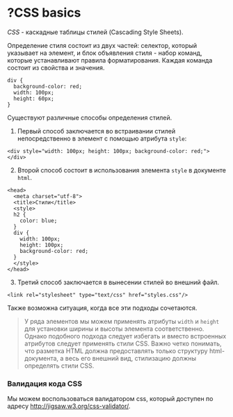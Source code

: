 # ?CSS basics

_CSS_ - каскадные таблицы стилей (Cascading Style Sheets).

Определение стиля состоит из двух частей: селектор, который указывает на элемент, и блок объявления стиля - набор команд, которые устанавливают правила форматирования. Каждая команда состоит из свойства и значения.

~~~
div {
  background-color: red;
  width: 100px;
  height: 60px;
}
~~~

Существуют различные способы определения стилей.

1. Первый способ заключается во встраивании стилей непосредственно в элемент с помощью атрибута `style`:

~~~
<div style="width: 100px; height: 100px; background-color: red;"></div>
~~~

2. Второй способ состоит в использования элемента `style` в документе `html`.

~~~
<head>
  <meta charset="utf-8">
  <title>Стили</title>
  <style>
  h2 {
    color: blue;
  }
  div {
    width: 100px; 
    height: 100px; 
    background-color: red;
  }
  </style>
</head>
~~~

3. Третий способ заключается в вынесении стилей во внешний файл.

~~~
<link rel="stylesheet" type="text/css" href="styles.css"/>
~~~

Также возможна ситуация, когда все эти подходы сочетаются.

> У ряда элементов мы можем применять атрибуты `width` и `height` для установки ширины и высоты элемента соответственно. Однако подобного подхода следует избегать и вместо встроенных атрибутов следует применять стили CSS. Важно четко понимать, что разметка HTML должна предоставлять только структуру html-документа, а весь его внешний вид, стилизацию должны определять стили CSS.

### Валидация кода CSS

Мы можем воспользоваться валидатором css, который доступен по адресу http://jigsaw.w3.org/css-validator/.
